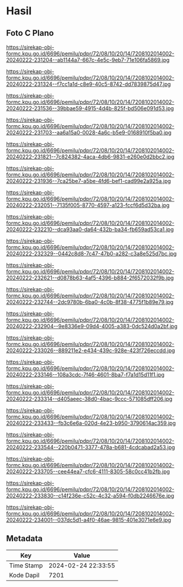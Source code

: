 # Hasil

## Foto C Plano

https://sirekap-obj-formc.kpu.go.id/6696/pemilu/pdpr/72/08/10/20/14/7208102014002-20240222-231204--ab1144a7-667c-4e5c-9eb7-71e106fa5869.jpg

https://sirekap-obj-formc.kpu.go.id/6696/pemilu/pdpr/72/08/10/20/14/7208102014002-20240222-231324--f7cc1a1d-c8e9-40c5-8742-dd7839875d47.jpg

https://sirekap-obj-formc.kpu.go.id/6696/pemilu/pdpr/72/08/10/20/14/7208102014002-20240222-231536--39bbae59-4915-4d4b-825f-bd506e091d53.jpg

https://sirekap-obj-formc.kpu.go.id/6696/pemilu/pdpr/72/08/10/20/14/7208102014002-20240222-231703--aa6a15a0-0028-4a6c-b5e9-0168910f5ba0.jpg

https://sirekap-obj-formc.kpu.go.id/6696/pemilu/pdpr/72/08/10/20/14/7208102014002-20240222-231821--7c824382-4aca-4db6-9831-e260e0d2bbc2.jpg

https://sirekap-obj-formc.kpu.go.id/6696/pemilu/pdpr/72/08/10/20/14/7208102014002-20240222-231936--7ca25be7-a5be-4fd6-bef1-cad99e2a925a.jpg

https://sirekap-obj-formc.kpu.go.id/6696/pemilu/pdpr/72/08/10/20/14/7208102014002-20240222-232051--7135f005-8770-4597-a123-fccf6d5d32ba.jpg

https://sirekap-obj-formc.kpu.go.id/6696/pemilu/pdpr/72/08/10/20/14/7208102014002-20240222-232210--dca93aa0-da64-432b-ba34-fb659ad53ca1.jpg

https://sirekap-obj-formc.kpu.go.id/6696/pemilu/pdpr/72/08/10/20/14/7208102014002-20240222-232329--0442c8d8-7c47-47b0-a282-c3a8e525d7bc.jpg

https://sirekap-obj-formc.kpu.go.id/6696/pemilu/pdpr/72/08/10/20/14/7208102014002-20240222-232621--d0878b63-4af5-4396-b884-2f6572032f9b.jpg

https://sirekap-obj-formc.kpu.go.id/6696/pemilu/pdpr/72/08/10/20/14/7208102014002-20240222-232744--2dc9780b-6ba0-4c0b-8f38-4775f1b89e79.jpg

https://sirekap-obj-formc.kpu.go.id/6696/pemilu/pdpr/72/08/10/20/14/7208102014002-20240222-232904--9e8336e9-09d4-4005-a383-0dc524d0a2bf.jpg

https://sirekap-obj-formc.kpu.go.id/6696/pemilu/pdpr/72/08/10/20/14/7208102014002-20240222-233026--889211e2-e434-439c-928e-423f726eccdd.jpg

https://sirekap-obj-formc.kpu.go.id/6696/pemilu/pdpr/72/08/10/20/14/7208102014002-20240222-233146--108a3cdc-7f46-4601-8ba7-f7a1d15d11f1.jpg

https://sirekap-obj-formc.kpu.go.id/6696/pemilu/pdpr/72/08/10/20/14/7208102014002-20240222-233314--d405aeec-38d0-4bac-9ccc-571085dff206.jpg

https://sirekap-obj-formc.kpu.go.id/6696/pemilu/pdpr/72/08/10/20/14/7208102014002-20240222-233433--fb3c6e6a-020d-4e23-b950-3790614ac359.jpg

https://sirekap-obj-formc.kpu.go.id/6696/pemilu/pdpr/72/08/10/20/14/7208102014002-20240222-233544--220b0471-3377-478a-b681-4cdcabad2a53.jpg

https://sirekap-obj-formc.kpu.go.id/6696/pemilu/pdpr/72/08/10/20/14/7208102014002-20240222-233705--cee44ea7-cfc6-4111-8305-58c0cc41b2fb.jpg

https://sirekap-obj-formc.kpu.go.id/6696/pemilu/pdpr/72/08/10/20/14/7208102014002-20240222-233830--c14f236e-c52c-4c32-a594-f0db2246676e.jpg

https://sirekap-obj-formc.kpu.go.id/6696/pemilu/pdpr/72/08/10/20/14/7208102014002-20240222-234001--037dc5d1-a4f0-46ae-9815-401e3071e6e9.jpg


## Metadata

| Key        | Value               |
| ---------- | ------------------- |
| Time Stamp | 2024-02-24 22:33:55 |
| Kode Dapil | 7201                |



